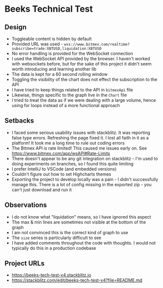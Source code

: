 # Beeks Technical Test

## Design

- Toggleable content is hidden by default
- Provided URL was used - `wss://www.bitmex.com/realtime?subscribe=trade:XBTUSD,liquidation:XBTUSD`
- No error handling is provided for the WebSocket connection
- I used the WebSocket API provided by the browser. I haven't worked with websockets before, but for the sake of this project it didn't seem worth introducing and learning another lib
- The data is kept for a 60 second rolling window
- Toggling the visibility of the chart does not effect the subscription to the API
- I have tried to keep things related to the API in `bitmexApi` file
- Likewise, things specific to the graph live in the `Chart` file
- I tried to treat the data as if we were dealing with a large volume, hence using for loops instead of a more functional approach

## Setbacks
- I faced some serious usability issues with stackblitz. It was reporting false type errors. Refreshing the page fixed it. I lost all faith in it as a platform! It took me a long time to rule out coding errors
- The Bitmex API _is_ rate limited! This caused me issues early on. See https://www.bitmex.com/app/wsAPI#Rate-Limits
- There doesn't appear to be any git integration on stackblitz - I'm used to doing experiments on branches, so I found this quite limiting
- I prefer IntelliJ to VSCode (and embedded versions)
- Couldn't figure out how to set Highcharts themes
- Exporting the project to develop locally was a pain - I didn't successfully manage this. There is a lot of config missing in the exported zip - you can't just download and run it

## Observations
- I do not know what "liquidation" means, so I have ignored this aspect
- The max & min lines are sometimes not visible at the bottom of the graph
- I am not convinced this is the correct kind of graph to use
- The `size` series is particularly difficult to see
- I have added comments throughout the code with thoughts. I would not typically do this in a production codebase

## Project URLs

- https://beeks-tech-test-v4.stackblitz.io
- https://stackblitz.com/edit/beeks-tech-test-v4?file=README.md